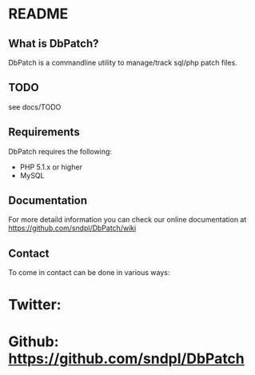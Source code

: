 README
======

What is DbPatch?
----------------
DbPatch is a commandline utility to manage/track sql/php patch files.


TODO
----
see docs/TODO

Requirements
------------
DbPatch requires the following:
- PHP 5.1.x or higher
- MySQL


Documentation
-------------
For more detaild information you can check our online documentation at
https://github.com/sndpl/DbPatch/wiki


Contact
-------
To come in contact can be done in various ways:

# Twitter: 
# Github: https://github.com/sndpl/DbPatch


